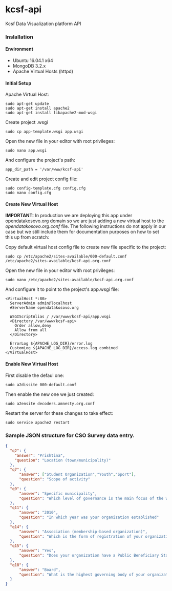 # kcsf-api
Kcsf Data Visualization platform API

### Inslallation
#### Environment
- Ubuntu 16.04.1 x64
- MongoDB 3.2.x
- Apache Virtual Hosts (httpd)

#### Initial Setup
Apache Virtual Host:
```
sudo apt-get update
sudo apt-get install apache2
sudo apt-get install libapache2-mod-wsgi
```

Create project .wsgi
```
sudo cp app-template.wsgi app.wsgi
```

Open the new file in your editor with root privileges:
```
sudo nano app.wsgi
```

And configure the project's path:
```
app_dir_path = '/var/www/kcsf-api'
```

Create and edit project config file:
```
sudo config-template.cfg config.cfg
sudo nano config.cfg
```

#### Create New Virtual Host
**IMPORTANT:** In production we are deploying this app under opendatakosovo.org domain so we are just adding a new virtual host to the *opendatakosovo.org.conf* file. The following instructions do not apply in our case but we still include them for documentation purposes on how to set this up from scratch:

Copy default virtual host config file to create new file specific to the project:
```
sudo cp /etc/apache2/sites-available/000-default.conf /etc/apache2/sites-available/kcsf-api.org.conf
```

Open the new file in your editor with root privileges:
```
sudo nano /etc/apache2/sites-available/kcsf-api.org.conf
```

And configure it to point to the project's app.wsgi file:
```
<VirtualHost *:80>
  ServerAdmin admin@localhost
  #ServerName opendatakosovo.org
  
  WSGIScriptAlias / /var/www/kcsf-api/app.wsgi
  <Directory /var/www/kcsf-api>
    Order allow,deny
    Allow from all
  </Directory>
    
  ErrorLog ${APACHE_LOG_DIR}/error.log
  CustomLog ${APACHE_LOG_DIR}/access.log combined
</VirtualHost>
```

#### Enable New Virtual Host
First disable the defaul one:
```
sudo a2dissite 000-default.conf
```

Then enable the new one we just created:
```
sudo a2ensite decoders.amnesty.org.conf
```

Restart the server for these changes to take effect:
```
sudo service apache2 restart
```

### Sample JSON structure for CSO Survey data entry.

```json
{
  "q2": {
    "answer": "Prishtina",
    "question": "Location (town/municipality)"
  },
  "q7": {
      "answer": ["Student Organization","Youth","Sport"],
      "question": "Scope of activity"
  },
  "q9": {
      "answer": "Specific municipality",
      "question": "Which level of governance is the main focus of the work of your organization?"
  }, 
  "q11": {
      "answer": "2010",
      "question": "In which year was your organization established"
  },
  "q14": {
      "answer": "Association (membership-based organization)",
      "question": "Which is the form of registration of your organization?"
  }, 
  "q15": {
      "answer": "Yes",
      "question": "Does your organization have a Public Beneficiary Status?"
  }, 
  "q18": {
      "answer": "Board",
      "question": "What is the highest governing body of your organization? "
  }
}
```
